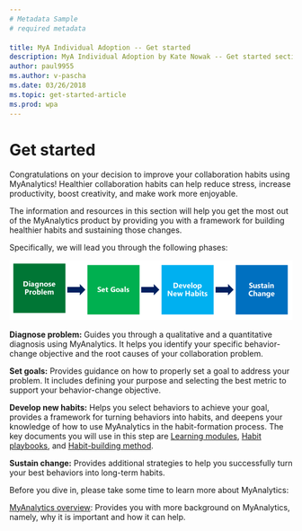 ```yaml
---
# Metadata Sample
# required metadata

title: MyA Individual Adoption -- Get started
description: MyA Individual Adoption by Kate Nowak -- Get started section
author: paul9955
ms.author: v-pascha
ms.date: 03/26/2018
ms.topic: get-started-article
ms.prod: wpa
---
```


# Get started
Congratulations on your decision to improve your collaboration habits using MyAnalytics! Healthier collaboration habits can help reduce stress, increase productivity, boost creativity, and make work more enjoyable.

The information and resources in this section will help you get the most out of the MyAnalytics product by providing you with a framework for building healthier habits and sustaining those changes. 

Specifically, we will lead you through the following phases:

<img src="../../../Images/Adopt-indiv-0.PNG" alt="MyAnalytics change steps">

**Diagnose problem:** Guides you through a qualitative and a quantitative diagnosis using MyAnalytics. It helps you identify your specific behavior-change objective and the root causes of your collaboration problem.

**Set goals:** Provides guidance on how to properly set a goal to address your problem. It includes defining your purpose and selecting the best metric to support your behavior-change objective.

**Develop new habits:** Helps you select behaviors to achieve your goal, provides a framework for turning behaviors into habits, and deepens your knowledge of how to use MyAnalytics in the habit-formation process. The key documents you will use in this step are [Learning modules](Adopt-Learning-modules.md), [Habit playbooks](Adopt-Habit-playbooks.md), and [Habit-building method](Adopt-Habit-building-method.md).

**Sustain change:** Provides additional strategies to help you successfully turn your best behaviors into long-term habits.

Before you dive in, please take some time to learn more about MyAnalytics:

[MyAnalytics overview](https://sway.com/K5EOvoLYrGUil5H1?ref=Link): Provides you with more background on MyAnalytics, namely, why it is important and how it can help.

<!--
REVIVE THIS AFTER GETTING LINK TO POSTED VIDEO! 
MyAnalytics product demo video: This provides you with a detailed tour of the MyAnalytics dashboard and Outlook add-in.
CHANGE THIS!
-->

<!-- REVIVE THIS PARAGRAPH AFTER ADDING LINK! 
Throughout your journey, don’t forget you can visit [add link] to find the definitions of MyAnalytics terms and metrics.
CHANGE THIS!
-->
